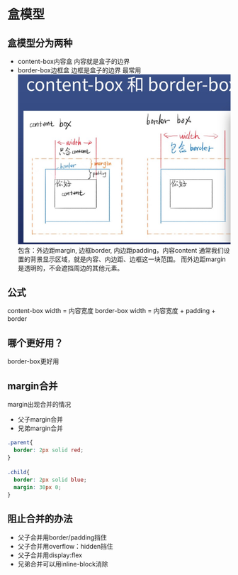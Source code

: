 # 盒模型
## 盒模型分为两种
* content-box内容盒 内容就是盒子的边界
* border-box边框盒 边框是盒子的边界  最常用
![盒模型图片](1606048239440.jpg)
包含：外边距margin, 边框border, 内边距padding，内容content
通常我们设置的背景显示区域，就是内容、内边距、边框这一块范围。
而外边距margin是透明的，不会遮挡周边的其他元素。

## 公式
content-box width = 内容宽度
border-box width = 内容宽度 + padding + border

## 哪个更好用？
border-box更好用

## margin合并
margin出现合并的情况
* 父子margin合并
* 兄弟margin合并
~~~css
.parent{
  border: 2px solid red;
}

.child{
  border: 2px solid blue;
  margin: 30px 0;
}
~~~

## 阻止合并的办法
* 父子合并用border/padding挡住
* 父子合并用overflow：hidden挡住
* 父子合并用display:flex
* 兄弟合并可以用inline-block消除